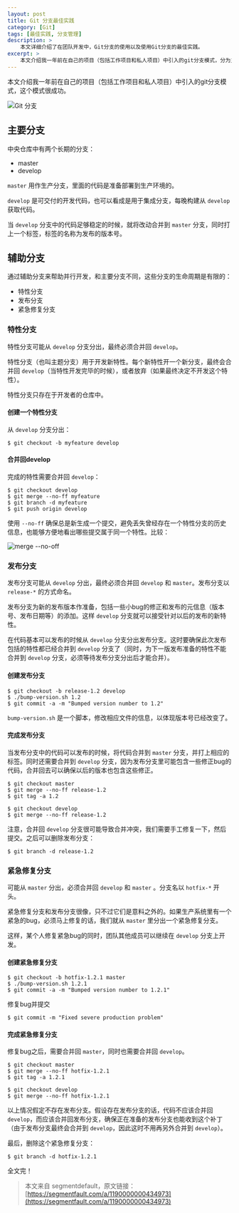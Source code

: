 ```yaml
---
layout: post
title: Git 分支最佳实践
category: [Git]
tags: [最佳实践, 分支管理]
description: >
    本文详细介绍了在团队开发中，Git分支的使用以及使用Git分支的最佳实践。
excerpt: >
    本文介绍我一年前在自己的项目（包括工作项目和私人项目）中引入的git分支模式，分为主要分支和辅助分支。其中，主要分支包括2个长期存在的分支：master 和 develop；而辅助分支则包括特性分支、发布分支和紧急修复分支。
---
```


本文介绍我一年前在自己的项目（包括工作项目和私人项目）中引入的git分支模式，这个模式很成功。

![Git 分支](https://sfault-image.b0.upaiyun.com/4b/f7/4bf7e68c49e29c353a01bd6b782a1be3_articlex)

## 主要分支

中央仓库中有两个长期的分支：

- master
- develop

`master` 用作生产分支，里面的代码是准备部署到生产环境的。

`develop` 是可交付的开发代码，也可以看成是用于集成分支，每晚构建从 `develop` 获取代码。

当 `develop` 分支中的代码足够稳定的时候，就将改动合并到 `master` 分支，同时打上一个标签，标签的名称为发布的版本号。

## 辅助分支

通过辅助分支来帮助并行开发，和主要分支不同，这些分支的生命周期是有限的：

- 特性分支
- 发布分支
- 紧急修复分支

### 特性分支

特性分支可能从 `develop` 分支分出，最终必须合并回 `develop`。

特性分支（也叫主题分支）用于开发新特性。每个新特性开一个新分支，最终会合并回 `develop`（当特性开发完毕的时候），或者放弃（如果最终决定不开发这个特性）。

特性分支只存在于开发者的仓库中。

#### 创建一个特性分支

从 `develop` 分支分出：

```
$ git checkout -b myfeature develop
```

#### 合并回develop

完成的特性需要合并回 `develop`：

```
$ git checkout develop
$ git merge --no-ff myfeature
$ git branch -d myfeature
$ git push origin develop
```

使用 `--no-ff` 确保总是新生成一个提交，避免丢失曾经存在一个特性分支的历史信息，也能够方便地看出哪些提交属于同一个特性。比较：

![merge --no-off](https://sfault-image.b0.upaiyun.com/9c/82/9c82521e3f1412e5286bb99e2b85e5fe_articlex)

### 发布分支

发布分支可能从 `develop` 分出，最终必须合并回 `develop` 和 `master`。发布分支以 `release-*` 的方式命名。

发布分支为新的发布版本作准备，包括一些小bug的修正和发布的元信息（版本号、发布日期等）的添加。这样 `develop` 分支就可以接受针对以后的发布的新特性。

在代码基本可以发布的时候从 `develop` 分支分出发布分支。这时要确保此次发布包括的特性都已经合并到 `develop` 分支了（同时，为下一版发布准备的特性不能合并到 `develop` 分支，必须等待发布分支分出后才能合并）。

#### 创建发布分支

```
$ git checkout -b release-1.2 develop
$ ./bump-version.sh 1.2
$ git commit -a -m "Bumped version number to 1.2"
```

`bump-version.sh` 是一个脚本，修改相应文件的信息，以体现版本号已经改变了。

#### 完成发布分支

当发布分支中的代码可以发布的时候，将代码合并到 `master` 分支，并打上相应的标签。同时还需要合并到 `develop` 分支，因为发布分支里可能包含一些修正bug的代码，合并回去可以确保以后的版本也包含这些修正。

```
$ git checkout master
$ git merge --no-ff release-1.2
$ git tag -a 1.2

$ git checkout develop
$ git merge --no-ff release-1.2
```

注意，合并回 `develop` 分支很可能导致合并冲突，我们需要手工修复一下，然后提交。之后可以删除发布分支：

```
$ git branch -d release-1.2
```

### 紧急修复分支

可能从 `master` 分出，必须合并回 `develop` 和 `master` 。分支名以 `hotfix-*` 开头。

紧急修复分支和发布分支很像，只不过它们是意料之外的。如果生产系统里有一个紧急的bug，必须马上修复的话，我们就从 `master` 里分出一个紧急修复分支。

这样，某个人修复紧急bug的同时，团队其他成员可以继续在 `develop` 分支上开发。

#### 创建紧急修复分支

```
$ git checkout -b hotfix-1.2.1 master
$ ./bump-version.sh 1.2.1
$ git commit -a -m "Bumped version number to 1.2.1"
```

修复bug并提交

```
$ git commit -m "Fixed severe production problem"
```

#### 完成紧急修复分支

修复bug之后，需要合并回 `master`，同时也需要合并回 `develop`。

```
$ git checkout master
$ git merge --no-ff hotfix-1.2.1
$ git tag -a 1.2.1

$ git checkout develop
$ git merge --no-ff hotfix-1.2.1
```

以上情况假定不存在发布分支。假设存在发布分支的话，代码不应该合并回 `develop`，而应该合并回发布分支，确保正在准备的发布分支也能收到这个补丁（由于发布分支最终会合并到 `develop`，因此这时不用再另外合并到 `develop`）。

最后，删除这个紧急修复分支：

```
$ git branch -d hotfix-1.2.1
```

全文完！

> 本文来自 segmentdefault，原文链接：[https://segmentfault.com/a/1190000000434973](https://segmentfault.com/a/1190000000434973)